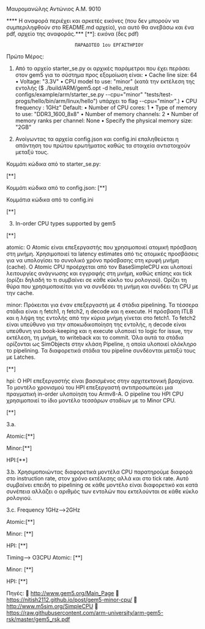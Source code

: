 Μαυρομανώλης Αντώνιος
Α.Μ. 9010


**** Η αναφορά περιέχει και αρκετές εικόνες (που δεν μπορούν να συμπεριληφθούν στο README.md αρχείο), για αυτό θα ανεβάσω και ένα pdf, αρχείο της αναφοράς.***
[**]: εικόνα (δες pdf)

                             ΠΑΡΑΔΟΤΕΟ 1ου ΕΡΓΑΣΤΗΡΙΟΥ

Πρώτο Μέρος:
 
1.	Από το αρχείο starter_se.py οι αρχικές παράμετροι που έχει περάσει στον gem5 για το σύστημα προς εξομοίωση είναι: 
•	Cache line size: 64
•	Voltage: "3.3V"
•	CPU model to use: "minor" (κατά την εκτέλεση της εντολής ($ ./build/ARM/gem5.opt -d hello_result configs/example/arm/starter_se.py --cpu="minor" "tests/test-progs/hello/bin/arm/linux/hello") υπάρχει το flag --cpu="minor".)
•	CPU frequency : 1GHz"
Default:
•	Number of CPU cores: 1
•	Type of memory to use: "DDR3_1600_8x8"
•	Number of memory channels: 2
•	Number of memory ranks per channel: None
•	Specify the physical memory size: "2GB"

2.	Ανοίγωντας τα αρχεία config.json και config.ini επαληθεύεται η απάντηση του πρώτου ερωτήματος καθώς τα στοιχεία αντιστοιχούν μεταξύ τους.

Κομμάτι κώδικα από το starter_se.py:

 [**]
 

Κομμάτι κώδικα από το config.json: [**]
 
Κομμάτια κώδικα από το config.ini
 
 [**]

3.	In-order CPU types supported by gem5

 [**]

atomic:
Ο Atomic είναι επεξεργαστής που χρησιμοποιεί ατομική πρόσβαση στη μνήμη. Χρησιμοποιεί τα latency estimates από τις ατομικές προσβάσεις για να υπολογίσει το συνολικό χρόνο πρόσβασης στη κρυφή μνήμη (cache). Ο Atomic CPU προέρχεται από τον BaseSimpleCPU και υλοποιεί λειτουργίες ανάγνωσης και εγγραφής στη μνήμη, καθώς επίσης και tick (ορίζει δηλαδή το τι συμβαίνει σε κάθε κύκλο του ρολογιού). Ορίζει τη θύρα που χρησιμοποιείται για να συνδέσει τη μνήμη και συνδέει τη CPU με την cache.

 

minor:
Πρόκειται για έναν επεξεργαστή με 4 στάδια pipelining. Τα τέσσερα στάδια είναι η fetch1, η fetch2, η decode και η execute. Η πρόσβαση ITLB και η λήψη της εντολής από την κύρια μνήμη γίνεται στο fetch1. Το fetch2 είναι υπεύθυνο για την αποκωδικοποίηση της εντολής, η decode είναι υπεύθυνη για book-keeping και η  execute υλοποιεί το logic for issue, την εκτέλεση, τη μνήμη, το writeback και το commit. Όλα αυτά τα στάδια ορίζονται ως SimObjects στην κλάση Pipeline, η οποία υλοποιεί ολόκληρο το pipelining. Τα διαφορετικά στάδια του pipeline συνδέονται μεταξύ τους με Latches.

 [**]

 

hpi:
Ο HPI επεξεργαστής είναι βασισμένος στην αρχιτεκτονική βραχίονα. Το μοντέλο χρονισμού του HPI επεξεργαστή αντιπροσωπεύει μια πραγματική in-order υλοποίηση του Armv8-A. Ο pipeline του HPI CPU χρησιμοποιεί το ίδιο μοντέλο τεσσάρων σταδίων με το Minor CPU.

 
[**]






3.a.

Atomic:[**]
 

Minor:[**]

 

HPI:[**]
 



3.b.
Χρησιμοποιώντας διαφορετικά μοντέλα CPU παρατηρούμε διαφορά στο instruction rate, στον χρόνο εκτέλεσης αλλά και στο tick rate. Αυτό συμβαίνει επειδή το pipelining σε κάθε μοντέλο είναι διαφορετικό και κατά συνέπεια αλλάζει ο αριθμός των εντολών που εκτελούνται σε κάθε κύκλο ρολογιού.

3.c.
Frequency 1GHz-->2GHz

Atomic:[**]
 

Minor: [**]

HPI: [**]

Timing--> O3CPU
Atomic: [**]
 
Minor: [**]
 

HPI: [**]
 





Πηγές:
	http://www.gem5.org/Main_Page
	https://nitish2112.github.io/post/gem5-minor-cpu/
	http://www.m5sim.org/SimpleCPU
	https://raw.githubusercontent.com/arm-university/arm-gem5-rsk/master/gem5_rsk.pdf
